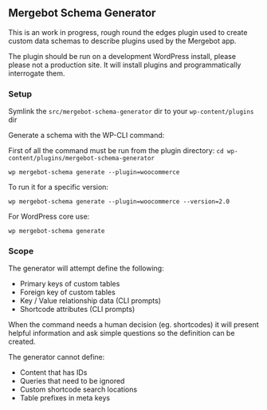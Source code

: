 ## Mergebot Schema Generator

This is an work in progress, rough round the edges plugin used to create custom data schemas to describe plugins used by the Mergebot app.

The plugin should be run on a development WordPress install, please please not a production site. It will install plugins and programmatically interrogate them.

### Setup

Symlink the `src/mergebot-schema-generator` dir to your `wp-content/plugins` dir

Generate a schema with the WP-CLI command:

First of all the command must be run from the plugin directory:
`cd wp-content/plugins/mergebot-schema-generator`

`wp mergebot-schema generate --plugin=woocommerce`

To run it for a specific version:

`wp mergebot-schema generate --plugin=woocommerce --version=2.0`

For WordPress core use:

`wp mergebot-schema generate`

### Scope

The generator will attempt define the following:

- Primary keys of custom tables
- Foreign key of custom tables
- Key / Value relationship data (CLI prompts)
- Shortcode attributes (CLI prompts)

When the command needs a human decision (eg. shortcodes) it will present helpful information and ask simple questions so the definition can be created.

The generator cannot define:

- Content that has IDs
- Queries that need to be ignored
- Custom shortcode search locations
- Table prefixes in meta keys